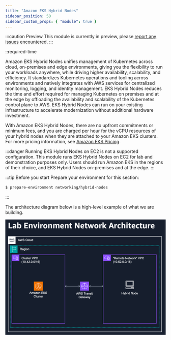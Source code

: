 ```yaml
---
title: "Amazon EKS Hybrid Nodes"
sidebar_position: 50
sidebar_custom_props: { "module": true }
---
```


:::caution Preview
This module is currently in preview, please [report any issues](https://github.com/aws-samples/eks-workshop-v2/issues) encountered.
:::

::required-time

Amazon EKS Hybrid Nodes unifies management of Kubernetes across cloud, on-premises and edge environments, giving you the flexibility to run your workloads anywhere, while driving higher availability, scalability, and efficiency. It standardizes Kubernetes operations and tooling across environments and natively integrates with AWS services for centralized monitoring, logging, and identity management. EKS Hybrid Nodes reduces the time and effort required for managing Kubernetes on premises and at the edge by offloading the availability and scalability of the Kubernetes control plane to AWS. EKS Hybrid Nodes can run on your existing infrastructure to accelerate modernization without additional hardware investment.

With Amazon EKS Hybrid Nodes, there are no upfront commitments or minimum fees, and you are charged per hour for the vCPU resources of your hybrid nodes when they are attached to your Amazon EKS clusters. For more pricing information, see [Amazon EKS Pricing](https://aws.amazon.com/eks/pricing/).

:::danger
Running EKS Hybrid Nodes on EC2 is not a supported configuration.
This module runs EKS Hybrid Nodes on EC2 for lab and demonstration purposes only. Users should run Amazon EKS in the regions of their choice, and EKS Hybrid Nodes on-premises and at the edge.
:::


:::tip Before you start
Prepare your environment for this section:

```bash timeout=300 wait=30
$ prepare-environment networking/hybrid-nodes
```
:::

The architecture diagram below is a high-level example of what we are building. 

![Architecture Diagram](./assets/lab_environment.png)
